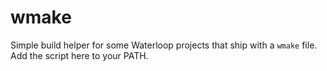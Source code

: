 # wmake

Simple build helper for some Waterloop projects that ship
with a `wmake` file. Add the script here to your PATH.

